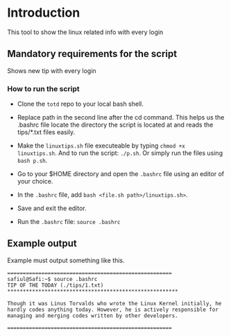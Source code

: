 # Introduction 
This tool to show the linux related info with every login
 
## Mandatory requirements for the script

Shows new tip with every login 


### How to run the script 
- Clone the `totd` repo to your local bash shell.
- Replace path in the second line after the cd command. This helps us the .bashrc file locate the directory the script is located at and reads the tips/*.txt files easily.
- Make the `linuxtips.sh` file executeable by typing `chmod +x linuxtips.sh`. And to  run the script: `./p.sh`. Or simply run the files using `bash p.sh`.

- Go to your $HOME directory and open the `.bashrc` file using an editor of your choice.
- In the `.bashrc` file, add `bash <file.sh path>/linuxtips.sh>`.
- Save and exit the editor. 
- Run the `.bashrc` file: `source .bashrc`

## Example output 
Example must output something like this.


```
=====================================================
safiul@Safi:~$ source .bashrc
TIP OF THE TODAY (./tips/1.txt)
*******************************************************

Though it was Linus Torvalds who wrote the Linux Kernel initially, he hardly codes anything today. However, he is actively responsible for managing and merging codes written by other developers.

=====================================================
```

